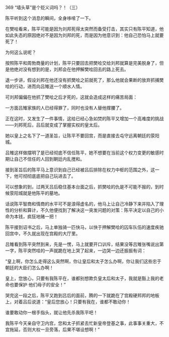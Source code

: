 369 “墙头草”是个贬义词吗？！（三）



陈平听到这个消息的瞬间，全身哆嗦了一下。

在樊哙看来，陈平可能是因为刘邦死得太突然而备受打击，其实只有陈平知道，他如此失态的原因绝对不是因为刘邦的死，而是因为他意识到：他自己恐怕马上就要死了！

为何这么说呢？

按照陈平和周勃商量的计划，陈平只要回去把樊哙交给刘邦就算是完美脱身了，但是他绝对没有想到的是，刘邦会在他押解樊哙回去的路上死去。

退一步讲，假设刘邦在他还没有抓樊哙之前就死了，那么他就会果断的放弃抓捕樊哙的行动，进而向吕雉送一个顺水人情。

可刘邦偏偏在他抓了樊哙之后才死的，这就会造成这样的痛苦局面：

一方面吕雉家族的人已经得罪了，同时也没有人替他撑腰了。



正在这时，又发生了一件事情，这给已经心急如焚的陈平又增加一个高难度的挑战——刘邦死后，吕后就变成了掌握实权的皇太后。

她以皇上之名下了一道圣旨，让陈平不要回宫，而是直接去屯守远离朝廷的荥阳城。

吕雉这样做摆明了是已经彻底不信任陈平，她不想要在当前这个权力变更的敏感时期让自己不信任的人回到朝廷内乱搅和。

接到圣旨后的陈平马上意识到自己已经被吕后排除在权力中枢的范围之外，这一下，他可彻彻底底把自己玩进去了。

可以想象的到，过两天吕后稳住基本台面之后，抓樊哙的仇是不可能不报的，到时候荥阳城就是他陈平的墓地。



话说陈平智商和情商的水平可不是浪得虚名的，他马上让自己冷静下来并陷入了理性的分析和算计，不久他便找到了解决这一突发问题的对策：陈平决定以自己的小命为本钱，疯狂地赌一把！

陈平接到诏书之后，马上单独骑一匹快马，以快于押解樊哙的囚车队伍的速度疾驰回宫中，不久就出现在宫殿的大厅里。

吕雉看到陈平突然到来，先是一愣，马上就要开口训斥，结果没等吕雉张嘴说出第一字，陈平突然哇的一声就跪在地上哭了起来，一边哭一边还振振有词：

“皇上啊，你怎么走得这么突然啊，你让皇后和太子怎么办啊，你让我们这些忠于朝廷的大臣们怎么办啊！

皇上，您放心，只要有我陈平在，谁都别想欺负皇太后和太子，我就是豁上我的老命也要保护
他们母子的安全！”



哭完这一段之后，陈平又跑到吕后的面前，腾的一下就跪在了宫殿硬邦邦的地板上，对着吕后说道：“皇后您放心！只要有我在，谁都不敢动你！

谁要敢动你一根手指头，就让他先杀我陈平吧！

我陈平今天亲自守卫内宫，您和太子抓紧去忙新皇帝登基之事，此事事关重大，不宜拖延，否则大权一旦旁落，后果不堪设想啊！”

